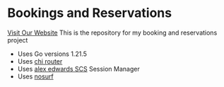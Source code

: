 # Bookings and Reservations
[Visit Our Website](https://samiulru.github.io/bookings/)
This is the repository for my booking and reservations project

- Uses Go versions 1.21.5
- Uses [chi router](http://github.com/go-chi/chi/v5)
- Uses [alex edwards SCS](http://github.com/alexedwards/scs/v2) Session Manager
- Uses [nosurf](http://github.com/justinas/nosurf)
